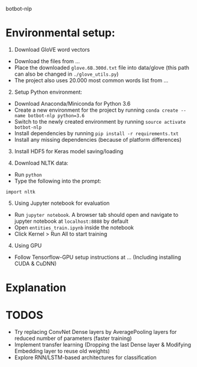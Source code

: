 botbot-nlp

# Environmental setup:

1. Download GloVE word vectors
- Download the files from ...
- Place the downloaded `glove.6B.300d.txt` file into data/glove (this path can also be changed in `./glove_utils.py`)
- The project also uses 20.000 most common words list from ...

2. Setup Python environment:
- Download Anaconda/Miniconda for Python 3.6
- Create a new environment for the project by running `conda create --name botbot-nlp python=3.6`
- Switch to the newly created environment by running `source activate botbot-nlp`
- Install dependencies by running `pip install -r requirements.txt`
- Install any missing dependencies (because of platform differences)

3. Install HDF5 for Keras model saving/loading

4. Download NLTK data:
- Run `python`
- Type the following into the prompt:
```
import nltk

```

5. Using Jupyter notebook for evaluation
- Run `jupyter notebook`. A browser tab should open and navigate to jupyter notebook at `localhost:8888` by default
- Open `entities_train.ipynb` inside the notebook
- Click Kernel > Run All to start training

4. Using GPU
- Follow Tensorflow-GPU setup instructions at ... (Including installing CUDA & CuDNN)

# Explanation


# TODOS
- Try replacing ConvNet Dense layers by AveragePooling layers for reduced number of parameters (faster training)
- Implement transfer learning (Dropping the last Dense layer & Modifying Embedding layer to reuse old weights)
- Explore RNN/LSTM-based architectures for classification